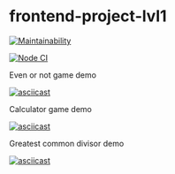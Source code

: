 # frontend-project-lvl1

[![Maintainability](https://api.codeclimate.com/v1/badges/55472d632ee46bbc7462/maintainability)](https://codeclimate.com/github/pvl-grdv/frontend-project-lvl1/maintainability)

[![Node CI](https://github.com/pvl-grdv/frontend-project-lvl1/workflows/Node%20CI/badge.svg)](https://github.com/pvl-grdv/frontend-project-lvl1/actions)

Even or not game demo

[![asciicast](https://asciinema.org/a/xs6HjCbprNtWhmp1czRSUQ0o6.svg)](https://asciinema.org/a/xs6HjCbprNtWhmp1czRSUQ0o6)


Calculator game demo

[![asciicast](https://asciinema.org/a/Sgat2yEklTtecjc5RkmtVzC0B.svg)](https://asciinema.org/a/Sgat2yEklTtecjc5RkmtVzC0B)


Greatest common divisor demo

[![asciicast](https://asciinema.org/a/f61kZeUQvs41DmFu5fHBzbExS.svg)](https://asciinema.org/a/f61kZeUQvs41DmFu5fHBzbExS)